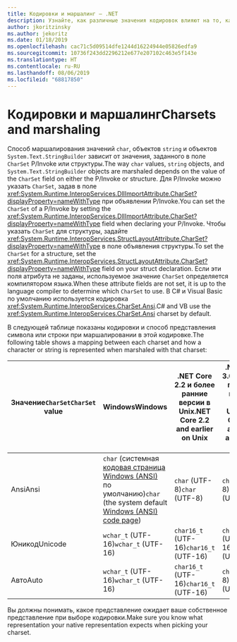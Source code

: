 ```yaml
---
title: Кодировки и маршалинг — .NET
description: Узнайте, как различные значения кодировок влияют на то, как .NET маршалирует данные в машинный код.
author: jkoritzinsky
ms.author: jekoritz
ms.date: 01/18/2019
ms.openlocfilehash: cac71c5d09514dfe1244d16224944e05826edfa9
ms.sourcegitcommit: 10736f243dd2296212e677e207102c463e5f143e
ms.translationtype: HT
ms.contentlocale: ru-RU
ms.lasthandoff: 08/06/2019
ms.locfileid: "68817850"
---
```

# <a name="charsets-and-marshaling"></a><span data-ttu-id="28c60-103">Кодировки и маршалинг</span><span class="sxs-lookup"><span data-stu-id="28c60-103">Charsets and marshaling</span></span>

<span data-ttu-id="28c60-104">Способ маршалирования значений `char`, объектов `string` и объектов `System.Text.StringBuilder` зависит от значения, заданного в поле `CharSet` P/Invoke или структуры.</span><span class="sxs-lookup"><span data-stu-id="28c60-104">The way `char` values, `string` objects, and `System.Text.StringBuilder` objects are marshaled depends on the value of the `CharSet` field on either the P/Invoke or structure.</span></span> <span data-ttu-id="28c60-105">Для P/Invoke можно указать `CharSet`, задав в поле <xref:System.Runtime.InteropServices.DllImportAttribute.CharSet?displayProperty=nameWithType> при объявлении P/Invoke.</span><span class="sxs-lookup"><span data-stu-id="28c60-105">You can set the `CharSet` of a P/Invoke by setting the <xref:System.Runtime.InteropServices.DllImportAttribute.CharSet?displayProperty=nameWithType> field when declaring your P/Invoke.</span></span> <span data-ttu-id="28c60-106">Чтобы указать `CharSet` для структуры, задайте <xref:System.Runtime.InteropServices.StructLayoutAttribute.CharSet?displayProperty=nameWithType> в поле объявления структуры.</span><span class="sxs-lookup"><span data-stu-id="28c60-106">To set the `CharSet` for a structure, set the <xref:System.Runtime.InteropServices.StructLayoutAttribute.CharSet?displayProperty=nameWithType> field on your struct declaration.</span></span> <span data-ttu-id="28c60-107">Если эти поля атрибута не заданы, используемое значение `CharSet` определяется компилятором языка.</span><span class="sxs-lookup"><span data-stu-id="28c60-107">When these attribute fields are not set, it is up to the language compiler to determine which `CharSet` to use.</span></span> <span data-ttu-id="28c60-108">В C# и Visual Basic по умолчанию используется кодировка <xref:System.Runtime.InteropServices.CharSet.Ansi>.</span><span class="sxs-lookup"><span data-stu-id="28c60-108">C# and VB use the <xref:System.Runtime.InteropServices.CharSet.Ansi> charset by default.</span></span>

<span data-ttu-id="28c60-109">В следующей таблице показаны кодировки и способ представления символа или строки при маршалировании в этой кодировке.</span><span class="sxs-lookup"><span data-stu-id="28c60-109">The following table shows a mapping between each charset and how a character or string is represented when marshaled with that charset:</span></span>

| <span data-ttu-id="28c60-110">Значение`CharSet`</span><span class="sxs-lookup"><span data-stu-id="28c60-110">`CharSet` value</span></span> | <span data-ttu-id="28c60-111">Windows</span><span class="sxs-lookup"><span data-stu-id="28c60-111">Windows</span></span>            | <span data-ttu-id="28c60-112">.NET Core 2.2 и более ранние версии в Unix</span><span class="sxs-lookup"><span data-stu-id="28c60-112">.NET Core 2.2 and earlier on Unix</span></span> | <span data-ttu-id="28c60-113">.NET Core 3.0 и более поздние версии, Mono в Unix</span><span class="sxs-lookup"><span data-stu-id="28c60-113">.NET Core 3.0 and later and Mono on Unix</span></span> |
|-----------------|--------------------|-----------------------------------|------------------------------------------|
| <span data-ttu-id="28c60-114">Ansi</span><span class="sxs-lookup"><span data-stu-id="28c60-114">Ansi</span></span>            | <span data-ttu-id="28c60-115">`char` (системная [кодовая страница Windows (ANSI)](/windows/win32/intl/code-pages) по умолчанию)</span><span class="sxs-lookup"><span data-stu-id="28c60-115">`char` (the system default [Windows (ANSI) code page](/windows/win32/intl/code-pages))</span></span>      | <span data-ttu-id="28c60-116">`char` (UTF-8)</span><span class="sxs-lookup"><span data-stu-id="28c60-116">`char` (UTF-8)</span></span>                    | <span data-ttu-id="28c60-117">`char` (UTF-8)</span><span class="sxs-lookup"><span data-stu-id="28c60-117">`char` (UTF-8)</span></span>                           |
| <span data-ttu-id="28c60-118">Юникод</span><span class="sxs-lookup"><span data-stu-id="28c60-118">Unicode</span></span>         | <span data-ttu-id="28c60-119">`wchar_t` (UTF-16)</span><span class="sxs-lookup"><span data-stu-id="28c60-119">`wchar_t` (UTF-16)</span></span> | <span data-ttu-id="28c60-120">`char16_t` (UTF-16)</span><span class="sxs-lookup"><span data-stu-id="28c60-120">`char16_t` (UTF-16)</span></span>               | <span data-ttu-id="28c60-121">`char16_t` (UTF-16)</span><span class="sxs-lookup"><span data-stu-id="28c60-121">`char16_t` (UTF-16)</span></span>                      |
| <span data-ttu-id="28c60-122">Авто</span><span class="sxs-lookup"><span data-stu-id="28c60-122">Auto</span></span>            | <span data-ttu-id="28c60-123">`wchar_t` (UTF-16)</span><span class="sxs-lookup"><span data-stu-id="28c60-123">`wchar_t` (UTF-16)</span></span> | <span data-ttu-id="28c60-124">`char16_t` (UTF-16)</span><span class="sxs-lookup"><span data-stu-id="28c60-124">`char16_t` (UTF-16)</span></span>               | <span data-ttu-id="28c60-125">`char` (UTF-8)</span><span class="sxs-lookup"><span data-stu-id="28c60-125">`char` (UTF-8)</span></span>                           |

<span data-ttu-id="28c60-126">Вы должны понимать, какое представление ожидает ваше собственное представление при выборе кодировки.</span><span class="sxs-lookup"><span data-stu-id="28c60-126">Make sure you know what representation your native representation expects when picking your charset.</span></span>
